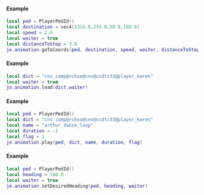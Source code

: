 <!-- #region client|jo.animation.goToCoords -->
#### Example
```lua
local ped = PlayerPedId()
local destination = vec4(1324.0,234.0,50.0,180.0)
local speed = 2.0
local waiter = true
local distanceToStop = 3.0
jo.animation.goToCoords(ped, destination, speed, waiter, distanceToStop)
```
<!-- #endregion client|jo.animation.goToCoords -->

<!-- #region client|jo.animation.load -->
#### Example
```lua
local dict = "cnv_camp@rchso@cnv@ccdtc33@player_karen"
local waiter = true
jo.animation.load(dict,waiter)
```
<!-- #endregion client|jo.animation.load -->

<!-- #region client|jo.animation.play -->
#### Example
```lua
local ped = PlayerPedId()
local dict = "cnv_camp@rchso@cnv@ccdtc33@player_karen"
local name = "arthur_dance_loop"
local duration = -1
local flag = 1
jo.animation.play(ped, dict, name, duration, flag)
```
<!-- #endregion client|jo.animation.play -->

<!-- #region client|jo.animation.setDesiredHeading -->
#### Example
```lua
local ped = PlayerPedId()
local heading = 180.0
local waiter = true
jo.animation.setDesiredHeading(ped, heading, waiter)
```
<!-- #endregion client|jo.animation.setDesiredHeading -->

